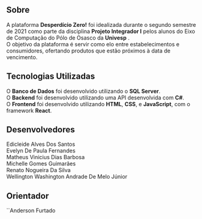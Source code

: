 ## Sobre

 A plataforma **Desperdício Zero!** foi idealizada durante o segundo semestre de 2021 como parte da disciplina **Projeto Integrador I** pelos alunos do Eixo de Computação do  Pólo de Osasco da **Univesp** .   
O objetivo da plataforma é servir como elo entre estabelecimentos e consumidores, ofertando produtos que estão próximos à data de vencimento.

## Tecnologias Utilizadas

O **Banco de Dados** foi desenvolvido utilizando o **SQL Server**.   
O **Backend** foi desenvolvido utilizando uma API desenvolvida com **C#**.  
O **Frontend** foi desenvolvido utilizando **HTML**, **CSS**, e **JavaScript**, com o framework **React**.  

## Desenvolvedores

Edicleide Alves Dos Santos  						
Evelyn De Paula Fernandes  				
Matheus Vinicius Dias Barbosa  	
Michelle Gomes Guimarães  				
Renato Nogueira Da Silva  					
Wellington Washington Andrade De Melo Júnior  

## Orientador

``Anderson Furtado